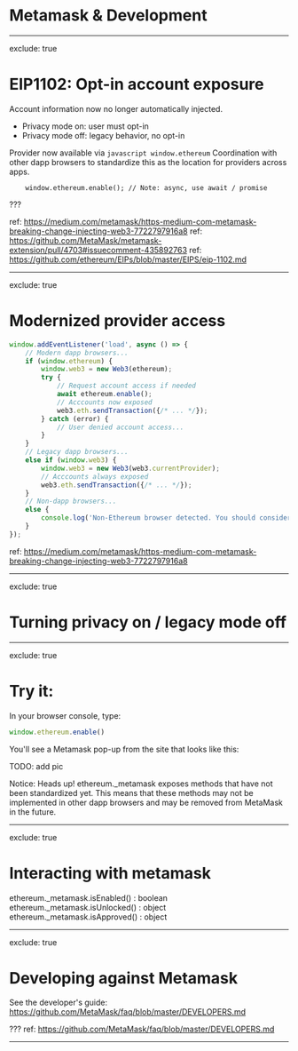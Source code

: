 # Metamask & Development

---
exclude: true
# EIP1102: Opt-in account exposure

Account information now no longer automatically injected.

* Privacy mode on: user must opt-in
* Privacy mode off: legacy behavior, no opt-in

Provider now available via ```javascript window.ethereum```
Coordination with other dapp browsers to standardize this as the location for providers across apps.

```
    window.ethereum.enable(); // Note: async, use await / promise
```

???

ref: https://medium.com/metamask/https-medium-com-metamask-breaking-change-injecting-web3-7722797916a8
ref: https://github.com/MetaMask/metamask-extension/pull/4703#issuecomment-435892763
ref: https://github.com/ethereum/EIPs/blob/master/EIPS/eip-1102.md

---
exclude: true
# Modernized provider access

```javascript
window.addEventListener('load', async () => {
    // Modern dapp browsers...
    if (window.ethereum) {
        window.web3 = new Web3(ethereum);
        try {
            // Request account access if needed
            await ethereum.enable();
            // Acccounts now exposed
            web3.eth.sendTransaction({/* ... */});
        } catch (error) {
            // User denied account access...
        }
    }
    // Legacy dapp browsers...
    else if (window.web3) {
        window.web3 = new Web3(web3.currentProvider);
        // Acccounts always exposed
        web3.eth.sendTransaction({/* ... */});
    }
    // Non-dapp browsers...
    else {
        console.log('Non-Ethereum browser detected. You should consider trying MetaMask!');
    }
});
```
ref: https://medium.com/metamask/https-medium-com-metamask-breaking-change-injecting-web3-7722797916a8

---
exclude: true
# Turning privacy on / legacy mode off

---
exclude: true
# Try it:

In your browser console, type:
```javascript
window.ethereum.enable()
```

You'll see a Metamask pop-up from the site that looks like this:

TODO: add pic

Notice: Heads up! ethereum._metamask exposes methods that have not been standardized yet. This means that these methods may not be implemented in other dapp browsers and may be removed from MetaMask in the future.

---
exclude: true
# Interacting with metamask

ethereum._metamask.isEnabled() : boolean
ethereum._metamask.isUnlocked() : object
ethereum._metamask.isApproved() : object

---
exclude: true
# Developing against Metamask

See the developer's guide: https://github.com/MetaMask/faq/blob/master/DEVELOPERS.md

???
ref: https://github.com/MetaMask/faq/blob/master/DEVELOPERS.md

---


